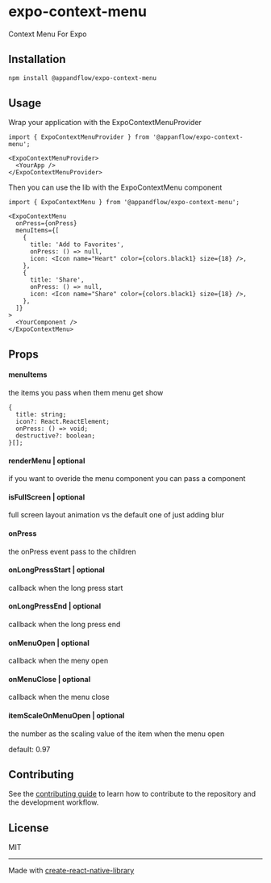 # expo-context-menu

Context Menu For Expo

## Installation

```sh
npm install @appandflow/expo-context-menu
```

## Usage

Wrap your application with the ExpoContextMenuProvider

```tsx
import { ExpoContextMenuProvider } from '@appanflow/expo-context-menu';

<ExpoContextMenuProvider>
  <YourApp />
</ExpoContextMenuProvider>
```

Then you can use the lib with the ExpoContextMenu component

```tsx
import { ExpoContextMenu } from '@appandflow/expo-context-menu';

<ExpoContextMenu
  onPress={onPress}
  menuItems={[
    {
      title: 'Add to Favorites',
      onPress: () => null,
      icon: <Icon name="Heart" color={colors.black1} size={18} />,
    },
    {
      title: 'Share',
      onPress: () => null,
      icon: <Icon name="Share" color={colors.black1} size={18} />,
    },
  ]}
>
  <YourComponent />
</ExpoContextMenu>
```

## Props

#### menuItems

the items you pass when them menu get show

```tsx
{
  title: string;
  icon?: React.ReactElement;
  onPress: () => void;
  destructive?: boolean;
}[];
```

#### renderMenu | optional

if you want to overide the menu component you can pass a component


#### isFullScreen | optional

full screen layout animation vs the default one of just adding blur

#### onPress

the onPress event pass to the children

#### onLongPressStart | optional

callback when the long press start

#### onLongPressEnd | optional

callback when the long press end

#### onMenuOpen | optional

callback when the meny open

#### onMenuClose | optional

callback when the menu close

#### itemScaleOnMenuOpen | optional

the number as the scaling value of the item when the menu open

default: 0.97

## Contributing

See the [contributing guide](CONTRIBUTING.md) to learn how to contribute to the repository and the development workflow.

## License

MIT

---

Made with [create-react-native-library](https://github.com/callstack/react-native-builder-bob)
